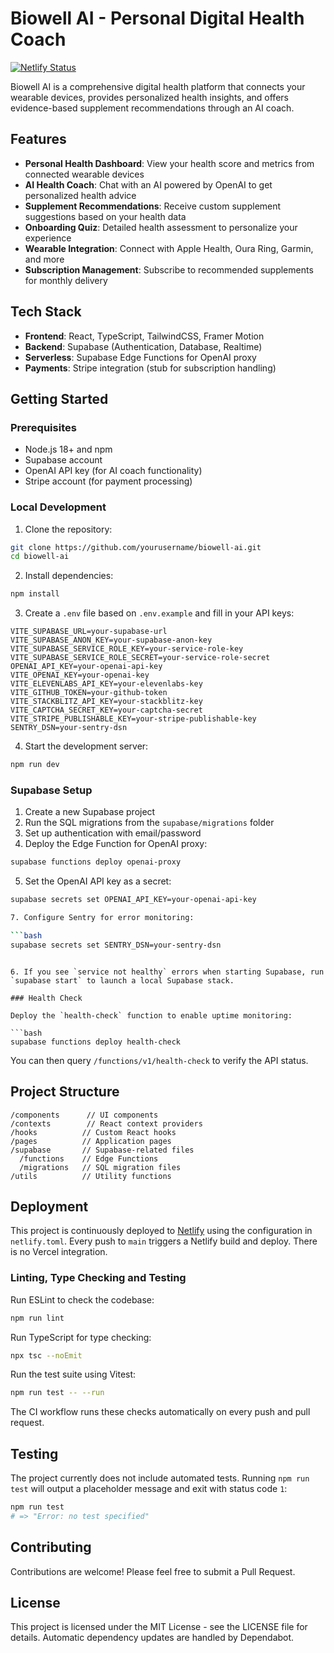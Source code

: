 # Biowell AI - Personal Digital Health Coach

[![Netlify Status](https://api.netlify.com/api/v1/badges/5239b3f1-f78c-4857-ad9d-ad1bb351d322/deploy-status)](https://app.netlify.com/projects/biowellai/deploys)

Biowell AI is a comprehensive digital health platform that connects your wearable devices, provides personalized health insights, and offers evidence-based supplement recommendations through an AI coach.

## Features

- **Personal Health Dashboard**: View your health score and metrics from connected wearable devices
- **AI Health Coach**: Chat with an AI powered by OpenAI to get personalized health advice
- **Supplement Recommendations**: Receive custom supplement suggestions based on your health data
- **Onboarding Quiz**: Detailed health assessment to personalize your experience
- **Wearable Integration**: Connect with Apple Health, Oura Ring, Garmin, and more
- **Subscription Management**: Subscribe to recommended supplements for monthly delivery

## Tech Stack

- **Frontend**: React, TypeScript, TailwindCSS, Framer Motion
- **Backend**: Supabase (Authentication, Database, Realtime)
- **Serverless**: Supabase Edge Functions for OpenAI proxy
- **Payments**: Stripe integration (stub for subscription handling)

## Getting Started

### Prerequisites

- Node.js 18+ and npm
- Supabase account
- OpenAI API key (for AI coach functionality)
- Stripe account (for payment processing)

### Local Development

1. Clone the repository:

```bash
git clone https://github.com/yourusername/biowell-ai.git
cd biowell-ai
```

2. Install dependencies:

```bash
npm install
```

3. Create a `.env` file based on `.env.example` and fill in your API keys:

```
VITE_SUPABASE_URL=your-supabase-url
VITE_SUPABASE_ANON_KEY=your-supabase-anon-key
VITE_SUPABASE_SERVICE_ROLE_KEY=your-service-role-key
VITE_SUPABASE_SERVICE_ROLE_SECRET=your-service-role-secret
OPENAI_API_KEY=your-openai-api-key
VITE_OPENAI_KEY=your-openai-key
VITE_ELEVENLABS_API_KEY=your-elevenlabs-key
VITE_GITHUB_TOKEN=your-github-token
VITE_STACKBLITZ_API_KEY=your-stackblitz-key
VITE_CAPTCHA_SECRET_KEY=your-captcha-secret
VITE_STRIPE_PUBLISHABLE_KEY=your-stripe-publishable-key
SENTRY_DSN=your-sentry-dsn
```

4. Start the development server:

```bash
npm run dev
```

### Supabase Setup

1. Create a new Supabase project
2. Run the SQL migrations from the `supabase/migrations` folder
3. Set up authentication with email/password
4. Deploy the Edge Function for OpenAI proxy:

```bash
supabase functions deploy openai-proxy
```

5. Set the OpenAI API key as a secret:

```bash
supabase secrets set OPENAI_API_KEY=your-openai-api-key

7. Configure Sentry for error monitoring:

```bash
supabase secrets set SENTRY_DSN=your-sentry-dsn
```
```

6. If you see `service not healthy` errors when starting Supabase, run `supabase start` to launch a local Supabase stack.

### Health Check

Deploy the `health-check` function to enable uptime monitoring:

```bash
supabase functions deploy health-check
```

You can then query `/functions/v1/health-check` to verify the API status.

## Project Structure

```
/components      // UI components 
/contexts        // React context providers
/hooks          // Custom React hooks
/pages          // Application pages
/supabase       // Supabase-related files
  /functions    // Edge Functions 
  /migrations   // SQL migration files
/utils          // Utility functions
```
## Deployment

This project is continuously deployed to [Netlify](https://www.netlify.com/) using the configuration in `netlify.toml`. Every push to `main` triggers a Netlify build and deploy. There is no Vercel integration.


### Linting, Type Checking and Testing

Run ESLint to check the codebase:

```bash
npm run lint
```

Run TypeScript for type checking:

```bash
npx tsc --noEmit
```

Run the test suite using Vitest:

```bash
npm run test -- --run
```

The CI workflow runs these checks automatically on every push and pull request.

## Testing

The project currently does not include automated tests. Running `npm run test` will
output a placeholder message and exit with status code `1`:

```bash
npm run test
# => "Error: no test specified"
```

## Contributing

Contributions are welcome! Please feel free to submit a Pull Request.

## License

This project is licensed under the MIT License - see the LICENSE file for details.
Automatic dependency updates are handled by Dependabot.
